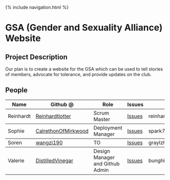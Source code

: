 {% include navigation.html %}
<h1>GSA (Gender and Sexuality Alliance) Website</h1>
<h2>Project Description</h2>
<p>Our plan is to create a website for the GSA which can be used to tell stories of members, advocate for tolerance, and provide updates on the club.</p>

<h2>People</h2>
<table>
  <thead>
    <tr>
      <th>Name</th>
      <th>Github @</th>
      <th>Role</th>
      <th>Issues</th>
      <th>Contact us</th>
    </tr>
  </thead>
  <tbody>
    <tr>
      <td>Reinhardt</td>
      <td><a href="https://github.com/Reinhardtlotter">Reinhardtlotter</a></td>
      <td>Scrum Master</td>
      <td><a href="https://github.com/CalrethonOfMirkwood/ZONKNATION/issues?q=assignee%3AReinhardtlotter+is%3Aopen">Issues</a></td>
      <td>reinhardtlotter6@gmail.com</td>
    </tr>
  </tbody>
  <tbody>
    <tr>
      <td>Sophie</td>
      <td><a href="https://github.com/CalrethonOfMirkwood">CalrethonOfMirkwood</a></td>
      <td>Deployment Manager</td>
      <td><a href="https://github.com/CalrethonOfMirkwood/ZONKNATION/issues?q=is%3Aopen+assignee%3ACalrethonOfMirkwood">Issues</a></td>
      <td>spark777@gmail.com</td>
    </tr>
  </tbody>
  <tbody>
    <tr>
      <td>Soren</td>
      <td><a href="https://github.com/wangzi190">wangzi190</a></td>
      <td>TO</td>
      <td><a href="https://github.com/CalrethonOfMirkwood/ZONKNATION/issues?q=is%3Aopen+assignee%3Awangzi190">Issues</a></td>
      <td>graylzhuang@gmail.com</td>
    </tr>
  </tbody>
    <tbody>
    <tr>
      <td>Valerie</td>
      <td><a href="https://github.com/DistilledVinegar">DistilledVinegar</a></td>
      <td>Design Manager and Github Admin</td>
      <td><a href="https://github.com/CalrethonOfMirkwood/ZONKNATION/issues?q=is%3Aopen+assignee%3ADistilledVinegar">Issues</a></td>
      <td>bunghideous@gmail.com</td>
    </tr>
  </tbody>
</table>
